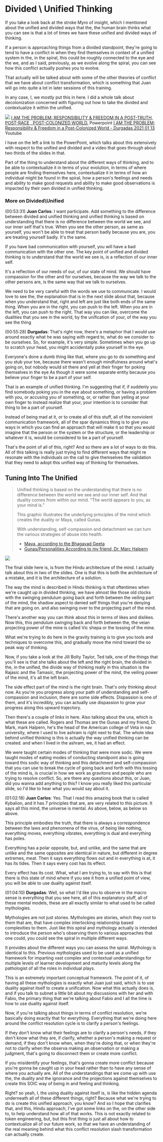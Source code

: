 # Divided \ Unified Thinking

If you take a look back at the stroke Myro of insight, which I mentioned about the unified and divided ways that the, the human brain thinks what you can see is that a lot of times we have these unified and divided ways of thinking. 

If a person is approaching things from a divided standpoint, they're going to tend to have a conflict in when they find themselves in context of a unified system in the, in the spiral, this could be roughly connected to the eye and the we, and as I said, previously, as we evolve along the spiral, you can see how this conflict actually pushes you to evolve.  

That actually will be talked about with some of the other theories of conflict that we have about conflict transformation, which is something that Juan will go into quite a lot in later sessions of this training. 

In any case, I, we mostly put this in here. I did a whole talk about decolonization concerned with figuring out how to take the divided and contextualize it within the unified. 

![](https://i.imgur.com/f9RiJJN.png)
[I AM THE PROBLEM: RESPONSIBILITY & FREEDOM IN A POST-TRUTH, POST-RACE , POST-COLONIZED WORLD.](https://www.dropbox.com/s/2bwxv7z6ixwag28/I%20AM%20THE%20PROBLEM-Decolonization-Draft%203.pptx?dl=0) Powerpoint
[I AM THE PROBLEM: Responsibility & Freedom in a Post-Colonized World - Durgadas 2021 01 13](https://www.youtube.com/watch?v=lxi76vO-hJY) Youtube

I have on the left a link to the PowerPoint, which talks about this extensively with respect to the unified and divided and a video that goes through about two thirds of the slides in that. 

Part of the thing to understand about the different ways of thinking, and to be able to contextualize it in terms of your evolution, in terms of where people are finding themselves here, contextualize it in terms of how an individual might be found in the spiral, how a person's feelings and needs and ability to make good requests and ability to make good observations is impacted by their own divided in unified thinking. 

### More on Divided\Unified

(00:53:31)
**Juan Carlos**:    I want participate. Add something to the difference between divided and unified thinking and unified thinking is based on understanding that there is no difference between the world we see, and our inner self that's true. When you see the other person, as same as yourself, you won't be able to treat that person badly because you are, you are treating yourself badly. It's the same. 

If you have bad communication with yourself, you will have a bad communication with the other one. The key point of unified and divided thinking is to understand that the world we see is, is a reflection of our inner self. 

It's a reflection of our needs of our, of our state of mind. We should have compassion for the other and for ourselves, because the way we talk to the other persons are, is the same way that we talk to ourselves.  

We need to be very careful with the words we use to communicate. I would love to see the, the explanation that is in the next slide about that, because when you understand that, right and left are just like both ends of the same thing. When you are in the right, you can push to the left. When you are in the left, you can push to the right. That way you can like, overcome the dualities that you see in the world, by the unification of your, of the way you see the thing  

(00:55:28)
**Durgadas**:    That's right now, there's a metaphor that I would use around exactly what he was saying with regard to, what do we consider to be ourselves. So, for example, it's very simple. Sometimes when you go up to scratch your head, you might accidentally poke yourself in the eye.

Everyone's done a dumb thing like that, where you go to do something and you stub your toe, because there wasn't enough mindfulness around what's going on, but nobody would sit there and yell at their finger for poking themselves in the eye As though it were some separate entity because you believe your finger to be a part of your self. 

That is an example of unified thinking. I'm suggesting that if, if suddenly you find somebody poking you in the eye about something, or having a problem with you, or accusing you of something, or, or rather than yelling at your own finger to instead realize that your, your intention is to consider that thing to be a part of yourself.  

Instead of being mad at it, or to create all of this stuff, all of the nonviolent communication framework, all of the spar dynamics thing is to give you ways in which you can find an approach that will make it so that you would imagine that the person or the system or the structure, or the leadership or whatever it is, would be considered to be a part of yourself. 

That's the point of all of this, right? And so there are a lot of ways to do this. All of this talking is really just trying to find different ways that might re resonate with the individuals on the call to give themselves the validation that they need to adopt this unified way of thinking for themselves.

## Tuning Into The Unified

> Unified thinking is based on the understanding that there is no difference between the world we see and our inner self. And that duality comes from within our mind. “The world appears to you, as your mind is.”
> 
> This graphic illustrates the underlying principles of the mind which creates the duality or Maya, called Gunas. 
> 
> With understanding, self-compassion and detachment we can turn the various strategies of abuse into health.
>
> * [Maya, according to the Bhagavad Geeta](https://www.youtube.com/watch?v=mI8Er-OfJj0) 
> * [Gunas/Personalities According to my friend, Dr. Marc Halpern](https://www.youtube.com/watch?v=XzIRZs-vrVc)

![](https://i.imgur.com/KkSZs72.png)

The final slide here is, is from the Hindu architecture of the mind. I actually talk about this in two of the slides. One is that this is both the architecture of a mistake, and it is the architecture of a solution. 

The way the mind is described in Hindu thinking is that oftentimes when we're caught up in divided thinking, we have almost like those old clocks with the swinging pendulum going back and forth between the veiling part of the mind, the shadow aspect to denied self things that you're denying that are going on. and also swinging over to the projecting part of the mind.  

There's another way you can think about this in terms of likes and dislikes. Now this, this pendulum swinging back and forth between the, the veian projecting power of the mine is called Vic shepa or the tossing of the mine. 

What we're trying to do here in the gravity training is to give you tools and techniques to overcome this, and gradually move the mind toward the so peak way of thinking. 

Now, if you take a look at the Jill Bolty Taylor, Ted talk, one of the things that you'll see is that she talks about the left and the right brain, the divided in the, in the unified, the divide way of thinking really in this situation is the Rajasic and the Tamasic, the projecting power of the mind, the veiling power of the mind, it's all the left brain.  

The side effect part of the mind is the right brain. That's only thinking about now. As you're you progress along your path of understanding and self-compassion and inclusion, there are some side effects. Dispassion is one of them, and it's incredibly, you can actually use dispassion to grow your progress along this upward trajectory. 

Then there's a couple of links in here. Also talking about the una, which is what these are called. Rogers and Thomas are the Gunas and my friend, Dr. Mark, mark Halpern, he's the head of the American college of Veta in nav university, where I used to live ashram is right next to that. The whole idea behind unified thinking is this is actually the way unified thinking can be created. and when I lived in the ashram, we, it had an effect.  

We were taught certain modes of thinking that were more sodic. We were taught modes of eating modes of conducting standpoint also is going toward this sodic way of thinking and this detachment and self-compassion that you can use to break the cycle of going back and forth with this tossing of the mind is, is crucial in how we work as gravitons and people who are trying to resolve conflict. So, are there any questions about this, or Juan, did you wanna add anything to this? I know you really liked this particular slide, so I'd like to hear what you would say about it.  

(01:02:18)
**Juan Carlos**:    Yes. That I read this amazing book that is called Kybalion, and it has 7 principles that are, are very related to this picture. It says all this mind, the universe is mental. As above, below, as below so above. 

This principle embodies the truth, that there is always a correspondence between the laws and phenomena of the virus, of being like nothing, everything moves, everything vibrates, everything is dual and everything has poles. 

Everything has a polar opposite, but, and unlike, and the same that are unlike and the same opposites are identical in nature, but different in degree extremes, meat. Then it says everything flows out and in everything is at, it has its tides. Then it says every cost has its effect. 

Every effect has its cost. What, what I am trying to, to say with this is that there is this state of mind where if you see it from a unified point of view, you will be able to use duality against itself. 

(01:04:10)
**Durgadas**:    Well, so what I'd like you to observe in the macro sense is everything that you see here, all of this explanatory stuff, all of these mental models, these are all exactly similar to what used to be called mythologies. 

Mythologies are not just stories. Mythologies are stories, which they root to them that are, that have complex interlocking relationship based complexities to them. Just like this spiral and mythology actually is intended to introduce the person who's observing them to various approaches that one could, you could see the spiral in multiple different ways. 

It provides about the different ways you can assess the spiral. Mythology is identical to this. Previous mythologies used to be used as a unified framework for imparting vast complex and contextual understandings for multiple levels of learner development and maturity levels along the pathologist of all the roles in individual plays.  

This is an extremely important conceptual framework. The point of it, of having all these mythologies is exactly what Juan just said, which is to use duality against itself to create a unification. Now what this actually does is, and if you talk to subnet a little bit about my discussions with her and with Fabio, the primary thing that we're talking about Fabio and I all the time is how to use duality against itself. 

Now, if you're talking about things in terms of conflict resolution, we're basically doing exactly that for everything. Everything that we're doing here around the conflict resolution cycle is to clarify a person's feelings. 

If they don't know what their feelings are to clarify a person's needs, if they don't know what they are, if clarify, whether a person's making a request or demand, if they don't know when, when they're doing that, or when they're not to clarify when the observa making an observation or making a judgment, that's going to disconnect them or create more conflict.  

If you misidentify your feelings, that's gonna create more conflict because you're gonna be caught up in your head rather than to have any sense of where you actually are. All of the understandings that we come up with use the, the duality and the ignorance and the projections against themselves to create this SOIC way of being in and feeling and thinking. 

Right? so yeah, I, the using duality against itself is, is like the hidden agenda underneath all of these different things, right? Because what we're trying to do is create this unified approach, you know? And so I hope that clarifies that, and this, Hindu approach, I've got some links on the, on the other side to, to help understand how all of that works. This is not exactly related to token engineering, but, but this first thing is just all about how to contextualize all of our future work, so that we have an understanding of the real meaning behind what this conflict resolution slash transformation can actually create.  

